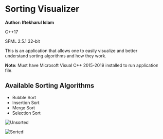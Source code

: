 # Sorting Visualizer

**Author: Iftekharul Islam**

C++17

SFML 2.5.1 32-bit

This is an application that allows one to easily visualize and better understand sorting algorithms and how they work.

**Note:** Must have Microsoft Visual C++ 2015-2019 installed to run application file.

## Available Sorting Algorithms
- Bubble Sort
- Insertion Sort
- Merge Sort
- Selection Sort

![Unsorted](https://user-images.githubusercontent.com/42816266/93064929-f81f0d80-f62c-11ea-94c3-55b0768ea287.png)

![Sorted](https://user-images.githubusercontent.com/42816266/93064932-f8b7a400-f62c-11ea-9de2-683b8c47d720.png)
